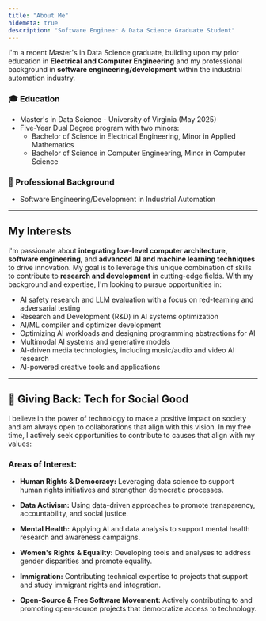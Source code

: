 ```yaml
---
title: "About Me"
hidemeta: true
description: "Software Engineer & Data Science Graduate Student"
---
```


I'm a recent Master's in Data Science graduate, building upon my prior education in **Electrical and Computer Engineering** and my professional background in **software engineering/development** within the industrial automation industry.

### 🎓 Education
- Master's in Data Science - University of Virginia (May 2025)
- Five-Year Dual Degree program with two minors:
  - Bachelor of Science in Electrical Engineering, Minor in Applied Mathematics
  - Bachelor of Science in Computer Engineering, Minor in Computer Science

### 💼 Professional Background
- Software Engineering/Development in Industrial Automation

---

## My Interests

I'm passionate about **integrating low-level computer architecture, software engineering**, and **advanced AI and machine learning techniques** to drive innovation. My goal is to leverage this unique combination of skills to contribute to **research and development** in cutting-edge fields. With my background and expertise, I'm looking to pursue opportunities in:

- AI safety research and LLM evaluation with a focus on red-teaming and adversarial testing
- Research and Development (R&D) in AI systems optimization
- AI/ML compiler and optimizer development
- Optimizing AI workloads and designing programming abstractions for AI
- Multimodal AI systems and generative models
- AI-driven media technologies, including music/audio and video AI research
- AI-powered creative tools and applications

<!-- ## 🌱 Recent Work & Current Focus

- Completed industry-sponsored research with Deloitte on LLM evaluation frameworks, specializing in bias detection methodologies using Anthropic's Claude
- Deepening my knowledge in advanced machine learning and generative AI
- Exploring parallel computing architectures and GPU optimization
- Working with large language models and responsible AI development
- Staying updated with the latest developments in AI compiler technologies and high-performance computing -->

---

## 🤝 Giving Back: Tech for Social Good

I believe in the power of technology to make a positive impact on society and am always open to collaborations that align with this vision. In my free time, I actively seek opportunities to contribute to causes that align with my values:

### Areas of Interest:

- **Human Rights & Democracy:** Leveraging data science to support human rights initiatives and strengthen democratic processes.

- **Data Activism:** Using data-driven approaches to promote transparency, accountability, and social justice.

- **Mental Health:** Applying AI and data analysis to support mental health research and awareness campaigns.

- **Women's Rights & Equality:** Developing tools and analyses to address gender disparities and promote equality.

- **Immigration:** Contributing technical expertise to projects that support and study immigrant rights and integration.

- **Open-Source & Free Software Movement:** Actively contributing to and promoting open-source projects that democratize access to technology.